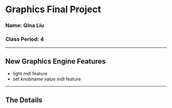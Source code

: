 # Graphics Final Project
### Name: Qina Liu
### Class Period: 4
---
## New Graphics Engine Features
- light mdl feature
- set knobname value mdl feature

---
## The Details
